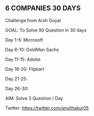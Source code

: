 ## 6 COMPANIES 30 DAYS
Challenge from Arsh Goyal

GOAL: To Solve 90 Question in 30 days

Day 1-5: Microsoft

Day 6-10: GoldMan Sachs

Day 11-15: Adobe

Day 16-20: Flipkart

Day 21-25:

Day 26-30:


AIM: Solve 3 Question / Day

Twitter: https://twitter.com/anujthakur05
